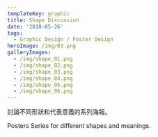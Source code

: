 ```yaml
---
templateKey: graphic
title: Shape Discussion
date: '2018-05-26'
tags:
  - Graphic Design / Poster Design
heroImage: /img/03.png
galleryImages:
  - /img/shape_01.png
  - /img/shape_02.png
  - /img/shape_03.png
  - /img/shape_04.png
  - /img/shape_05.png
  - /img/shape_06.png
---
```

討論不同形狀和代表意義的系列海報。

Posters Series for different shapes and meanings.
